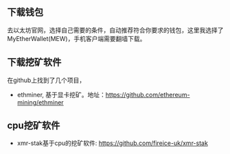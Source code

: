 ## 下载钱包
去以太坊官网，选择自己需要的条件，自动推荐符合你要求的钱包，这里我选择了MyEtherWallet(MEW)，手机客户端需要翻墙下载。

## 下载挖矿软件
在github上找到了几个项目，
- ethminer, 基于显卡挖矿。地址：https://github.com/ethereum-mining/ethminer


## cpu挖矿软件
- xmr-stak基于cpu的挖矿软件: https://github.com/fireice-uk/xmr-stak
